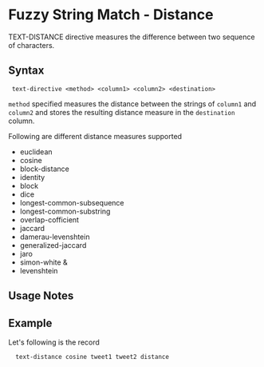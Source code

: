 # Fuzzy String Match - Distance

TEXT-DISTANCE directive measures the difference between two sequence of characters.

## Syntax

```
 text-directive <method> <column1> <column2> <destination>
```

```method``` specified measures the distance between the strings of ```column1``` and ```column2```
 and stores the resulting distance measure in the ```destination``` column.

Following are different distance measures supported

* euclidean
* cosine
* block-distance
* identity
* block
* dice
* longest-common-subsequence
* longest-common-substring
* overlap-cofficient
* jaccard
* damerau-levenshtein
* generalized-jaccard
* jaro
* simon-white &
* levenshtein


## Usage Notes



## Example

Let's following is the record

```
  text-distance cosine tweet1 tweet2 distance
```

